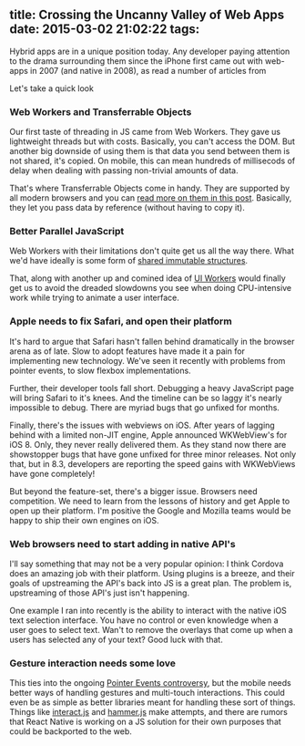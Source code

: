 title: Crossing the Uncanny Valley of Web Apps
date: 2015-03-02 21:02:22
tags:
---
Hybrid apps are in a unique position today. Any developer paying
attention to the drama surrounding them since the iPhone first came out
with web-apps in 2007 (and native in 2008), as read a number of articles
from

Let's take a quick look

### Web Workers and Transferrable Objects

Our first taste of threading in JS came from Web Workers. They gave us
lightweight threads but with costs. Basically, you can't access the DOM.
But another big downside of using them is that data you send between them
is not shared, it's copied. On mobile, this can mean hundreds of millisecods of
delay when dealing with passing non-trivial amounts of data.

That's where Transferrable Objects come in handy. They are supported by all
modern browsers and you can [read more on them in this post](http://updates.html5rocks.com/2011/12/Transferable-Objects-Lightning-Fast).
Basically, they let you pass data by reference (without having to copy it).

### Better Parallel JavaScript

Web Workers with their limitations don't quite get us all the way there.
What we'd have ideally is some form of [shared immutable structures](https://github.com/sebmarkbage/ecmascript-immutable-data-structures).

That, along with another up and comined idea of [UI Workers]() would finally
get us to avoid the dreaded slowdowns you see when doing CPU-intensive work
while trying to animate a user interface.

### Apple needs to fix Safari, and open their platform

It's hard to argue that Safari hasn't fallen behind dramatically in the
browser arena as of late. Slow to adopt features have made it a pain for
implementing new technology.  We've seen it recently with problems from
pointer events, to slow flexbox implementations.

Further, their developer tools fall short. Debugging a heavy JavaScript page
will bring Safari to it's knees. And the timeline can be so laggy it's
nearly impossible to debug. There are myriad bugs that go unfixed for months.

Finally, there's the issues with webviews on iOS. After years of lagging behind
with a limited non-JIT engine, Apple announced WKWebView's for iOS 8. Only,
they never really delivered them. As they stand now there are showstopper bugs
that have gone unfixed for three minor releases. Not only that, but in 8.3,
developers are reporting the speed gains with WKWebViews have gone completely!

But beyond the feature-set, there's a bigger issue. Browsers need competition.
We need to learn from the lessons of history and get Apple to open up their
platform. I'm positive the Google and Mozilla teams would be happy to ship their
own engines on iOS.

### Web browsers need to start adding in native API's

I'll say something that may not be a very popular opinion: I think Cordova does
an amazing job with their platform. Using plugins is a breeze, and their goals
of upstreaming the API's back into JS is a great plan. The problem is,
upstreaming of those API's just isn't happening.

One example I ran into recently is the ability to interact with the native iOS
text selection interface. You have no control or even knowledge when a user
goes to select text. Wan't to remove the overlays that come up when a users has
selected any of your text? Good luck with that.

### Gesture interaction needs some love

This ties into the ongoing [Pointer Events controversy](https://news.ycombinator.com/item?id=9106511),
but the mobile needs better ways of handling gestures and multi-touch interactions.
This could even be as simple as better libraries meant for handling these sort of
things. Things like [interact.js](http://interactjs.io/) and [hammer.js](http://hammerjs.github.io/)
make attempts, and there are rumors that React Native is working on a JS solution
for their own purposes that could be backported to the web.